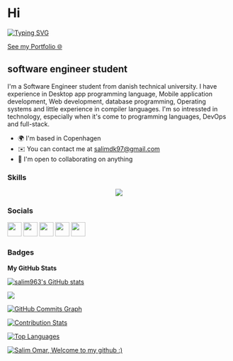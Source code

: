 Hi
===========================
[![Typing SVG](https://readme-typing-svg.herokuapp.com?font=Permanent+Marker&color=1868F7&background=A0DFFF00&lines=Welcome+to+my+github%2C++I'm+Salim+Omar)](https://git.io/typing-svg)

<a  rel="noopener"  target="_blank" href="https://salim-o.vercel.app/" >See my Portfolio 🌐</a>


software engineer student
-------------------------

I'm a Software Engineer student from danish technical university. I have experience in Desktop app programming language, Mobile application development, Web development, database programming, Operating systems and little experience in compiler languages. I'm so intressted in technology, especially when it's come to programming languages, DevOps and full-stack.

* 🌍  I'm based in Copenhagen
* ✉️  You can contact me at [salimdk97@gmail.com](mailto:salimdk97@gmail.com)
* 🤝  I'm open to collaborating on anything

### Skills



<p align="center">
  <a href="https://skillicons.dev">
    <img src="https://skillicons.dev/icons?i=java,kotlin,c,cs,dotnet,mysql,nginx,nodejs,html,css,js,react,linux,docker,r,tensorflow,cloudflare,figma,androidstudio,idea,v,visualstudio,vscode,github,git,discord"/>
  </a>
</p>



### Socials

<p align="left"> <a href="https://discord.com/users/salim#2924" target="_blank" rel="noreferrer"><img src="https://raw.githubusercontent.com/danielcranney/readme-generator/main/public/icons/socials/discord.svg" width="32" height="32" /></a> <a href="https://www.facebook.com/profile.php?id=100054571195546" target="_blank" rel="noreferrer"><img src="https://raw.githubusercontent.com/danielcranney/readme-generator/main/public/icons/socials/facebook.svg" width="32" height="32" /></a> <a href="https://www.github.com/salim963" target="_blank" rel="noreferrer"><img src="https://raw.githubusercontent.com/danielcranney/readme-generator/main/public/icons/socials/github.svg" width="32" height="32" /></a> <a href="http://www.instagram.com/salim_0045" target="_blank" rel="noreferrer"><img src="https://raw.githubusercontent.com/danielcranney/readme-generator/main/public/icons/socials/instagram.svg" width="32" height="32" /></a> <a href="https://www.linkedin.com/in/salim-omar-097199238/" target="_blank" rel="noreferrer"><img src="https://raw.githubusercontent.com/danielcranney/readme-generator/main/public/icons/socials/linkedin.svg" width="32" height="32" /></a></p>

### Badges

<b>My GitHub Stats</b>

<a href="http://www.github.com/salim963"><img src="https://github-readme-stats.vercel.app/api?username=salim963&show_icons=true&hide=issues,&count_private=true&title_color=0891b2&text_color=ffffff&icon_color=0891b2&bg_color=1c1917&hide_border=true&show_icons=true" alt="salim963's GitHub stats" /></a>

<a href="http://www.github.com/salim963"><img src="https://github-readme-streak-stats.herokuapp.com/?user=salim963&stroke=ffffff&background=1c1917&ring=0891b2&fire=0891b2&currStreakNum=ffffff&currStreakLabel=0891b2&sideNums=ffffff&sideLabels=ffffff&dates=ffffff&hide_border=true" /></a>

<a href="http://www.github.com/salim963"><img src="https://activity-graph.herokuapp.com/graph?username=salim963&bg_color=1c1917&color=ffffff&line=0891b2&point=ffffff&area_color=1c1917&area=true&hide_border=true&custom_title=GitHub%20Commits%20Graph" alt="GitHub Commits Graph" /></a>


[![Contribution Stats](https://github-contribution-stats.vercel.app/api/?username=lorddashme)](https://github.com/LordDashMe/github-contribution-stats/)

<a href="https://github.com/salim963" align="left"><img src="https://github-readme-stats.vercel.app/api/top-langs/?username=salim963&langs_count=10&title_color=0891b2&text_color=ffffff&icon_color=0891b2&bg_color=1c1917&hide_border=true&locale=en&custom_title=Top%20%Languages" alt="Top Languages" /></a>

 
[![Salim Omar, Welcome to my github :)](https://pimp-my-readme.webapp.io/pimp-my-readme/wavy-banner?subtitle=Welcome%20to%20my%20github%20%3A%29&title=Salim%20Omar)](https://pimp-my-readme.webapp.io)

